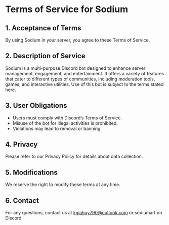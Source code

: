 # Terms of Service for Sodium

## 1. Acceptance of Terms
By using Sodium in your server, you agree to these Terms of Service.

## 2. Description of Service
Sodium is a multi-purpose Discord bot designed to enhance server management, engagement, and entertainment. It offers a variety of features that cater to different types of communities, including moderation tools, games, and interactive utilities. Use of this bot is subject to the terms stated here.

## 3. User Obligations
- Users must comply with Discord’s Terms of Service.
- Misuse of the bot for illegal activities is prohibited.
- Violations may lead to removal or banning.

## 4. Privacy
Please refer to our Privacy Policy for details about data collection.

## 5. Modifications
We reserve the right to modify these terms at any time.

## 6. Contact
For any questions, contact us at kgiahuy790@outlook.com or sodiumart on Discord

